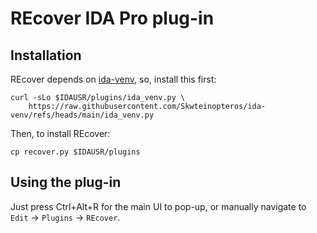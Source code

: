 # REcover IDA Pro plug-in

## Installation

REcover depends on [ida-venv](https://github.com/Skwteinopteros/ida-venv), so,
install this first:

    curl -sLo $IDAUSR/plugins/ida_venv.py \
        https://raw.githubusercontent.com/Skwteinopteros/ida-venv/refs/heads/main/ida_venv.py

Then, to install REcover:

    cp recover.py $IDAUSR/plugins

## Using the plug-in

Just press Ctrl+Alt+R for the main UI to pop-up, or manually navigate to
`Edit` &rarr; `Plugins` &rarr; `REcover`.
